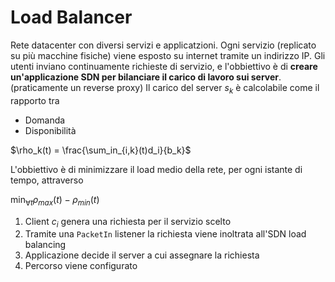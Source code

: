 # Load Balancer
Rete datacenter con diversi servizi e applicatzioni. Ogni servizio (replicato su più macchine fisiche) viene esposto su internet tramite un indirizzo IP. Gli utenti inviano continuamente richieste di servizio, e l'obbiettivo è di **creare un'applicazione SDN per bilanciare il carico di lavoro sui server**.
(praticamente un reverse proxy)
Il carico del server $s_k$ è calcolabile come il rapporto tra
- Domanda
- Disponibilità

$\rho_k(t) = \frac{\sum_in_{i,k}(t)d_i}{b_k}$

L'obbiettivo è di minimizzare il load medio della rete, per ogni istante di tempo, attraverso

$\min_{\forall t}\rho_{max}(t) - \rho_{min}(t)$
1. Client $c_i$ genera una richiesta per il servizio scelto
2. Tramite una `PacketIn` listener la richiesta viene inoltrata all'SDN load balancing
3. Applicazione decide il server a cui assegnare la richiesta
4. Percorso viene configurato
